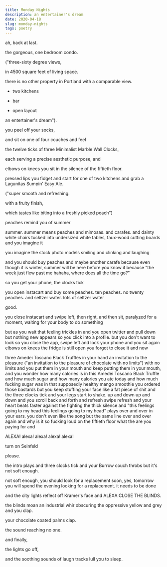 ```yaml
---
title: Monday Nights
description: an entertainer's dream
date: 2020-04-18
slug: monday-nights
tags: poetry
---
```


ah, back at last.

the gorgeous, one bedroom condo.

("three-sixty degree views,

in 4500 square feet of living space.

there is no other property in Portland with a comparable view.

* two kitchens

* bar

* open layout

an entertainer's dream").

you peel off your socks,

and sit on one of four couches and feel

the twelve ticks of three Minimalist Marble Wall Clocks,

each serving a precise aesthetic purpose, and

elbows on knees you sit in the silence of the fiftieth floor.

pressed lips you fidget and start for one of two kitchens and grab a Lagunitas Sumpin' Easy Ale.

("super smooth and refreshing.

with a fruity finish,

which tastes like biting into a freshly picked peach")

peaches remind you of summer

summer. summer means peaches and mimosas. and carafes. and dainty white chairs tucked into undersized white tables, faux-wood cutting boards and you imagine it

you imagine the stock photo models smiling and clinking and laughing

and you should buy peaches and maybe another carafe because even though it is winter, summer will be here before you know it because "the week just flew past me hahaha, where does all the time go?" 

so you get your phone, the clocks tick

you open instacart and buy some peaches. ten peaches. no twenty peaches. and seltzer water. lots of seltzer water

good.

you close instacart and swipe left, then right, and then sit, paralyzed for a moment, waiting for your body to do something

but as you wait that feeling trickles in and you open twitter and pull down but nothing new appears so you click into a profile. but you don't want to look so you close the app, swipe left and lock your phone and you sit again elbows on knees the fridge is still open you forgot to close it and now

three Amedei Toscano Black Truffles in your hand an invitation to the pleasure ("an invitation to the pleasure of chocolate with no limits") with no limits and you put them in your mouth and keep putting them in your mouth, and you wonder how many calories is in this Amedei Toscano Black Truffle and how much sugar and how many calories you ate today and how much fucking sugar was in that supposedly healthy mango smoothie you ordered those bastards but you keep stuffing your face like a fat piece of shit and the three clocks tick and your legs start to shake. up and down up and down and you scroll back and forth and refresh swipe refresh and your heart beats faster against the fighting the thick silence and "this feelings going to my head this feelings going to my head" plays over and over in your ears. you don't even like the song but the same line over and over again and why is it so fucking loud on the fiftieth floor what the are you paying for and

ALEXA! alexa! alexa! alexa! alexa!

turn on Seinfeld

please.

the intro plays and three clocks tick and your Burrow couch throbs but it's not soft enough.

not soft enough, you should look for a replacement soon, yes, tomorrow you will spend the evening looking for a replacement. it needs to be done

and the city lights reflect off Kramer's face and ALEXA CLOSE THE BLINDS.

the blinds moan an industrial whir obscuring the oppressive yellow and grey and you clap. 

your chocolate coated palms clap.

the sound reaching no one.

and finally,

the lights go off,

and the soothing sounds of laugh tracks lull you to sleep.